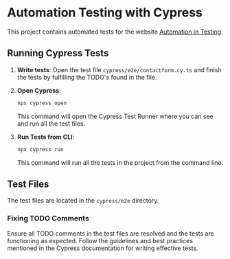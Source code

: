 # Automation Testing with Cypress

This project contains automated tests for the website [Automation in Testing](https://automationintesting.online/).

## Running Cypress Tests

1. **Write tests**:
   Open the test file `cypress/e2e/contactform.cy.ts` and finish the tests by fulfilling the TODO's found in the file.

2. **Open Cypress**:
    ```bash
    npx cypress open
    ```
   This command will open the Cypress Test Runner where you can see and run all the test files.

3. **Run Tests from CLI**:
    ```bash
    npx cypress run
    ```
   This command will run all the tests in the project from the command line.

## Test Files

The test files are located in the `cypress/e2e` directory.

### Fixing TODO Comments

Ensure all TODO comments in the test files are resolved and the tests are functioning as expected. Follow the guidelines and best practices mentioned in the Cypress documentation for writing effective tests.
